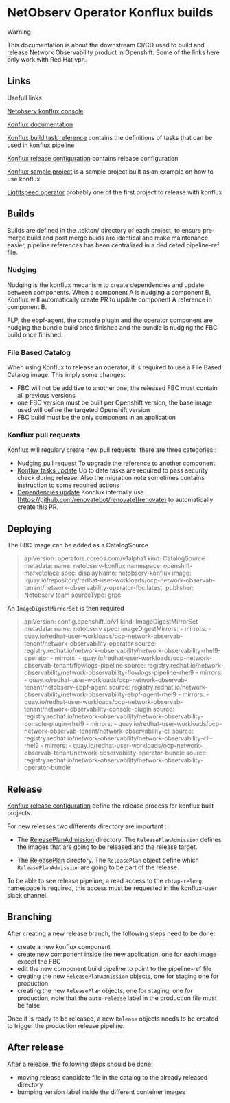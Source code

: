 # NetObserv Operator Konflux builds

> [!WARNING]
> This documentation is about the downstream CI/CD used to build and release Network Observability product in Openshift.
> Some of the links here only work with Red Hat vpn.

## Links

Usefull links

[Netobserv konflux console](https://console.redhat.com/application-pipeline/workspaces/ocp-network-observab/applications)

[Konflux documentation](https://gitlab.cee.redhat.com/konflux/docs/users)

[Konflux build task reference](https://github.com/konflux-ci/build-definitions/tree/main/task) contains the definitions of tasks that can be used in konflux pipeline

[Konflux release configuration](https://gitlab.cee.redhat.com/releng/konflux-release-data) contains release configuration

[Konflux sample project](https://github.com/konflux-ci/olm-operator-konflux-sample) is a sample project built as an example on how to use konflux

[Lightspeed operator](https://github.com/openshift/lightspeed-operator/blob/main/.tekton/fbc-v4-15-pull-request.yaml) probably one of the first project to release with konflux


## Builds

Builds are defined in the .tekton/ directory of each project, to ensure pre-merge build and post merge buids are identical and make maintenance easier, pipeline references has been centralized in a dediceted pipeline-ref file.

### Nudging

Nudging is the konflux mecanism to create dependencies and update between components. When a component A is nudging a component B, Konflux will automatically create PR to update component A reference in component B.

FLP, the ebpf-agent, the console plugin and the operator component are nudging the bundle build once finished and the bundle is nudging the FBC build once finished.

### File Based Catalog

When using Konflux to release an operator, it is required to use a File Based Catalog image. This imply some changes:
- FBC will not be additive to another one, the released FBC must contain all previous versions
- one FBC version must be built per Openshift version, the base image used will define the targeted Openshift version
- FBC build must be the only component in an application

### Konflux pull requests

Konflux will regulary create new pull requests, there are three categories :

- [Nudging pull request](https://github.com/netobserv/network-observability-operator/pull/969) To upgrade the reference to another component
- [Konflux tasks update](https://github.com/netobserv/network-observability-operator/pull/787) Up to date tasks are required to pass security check during release. Also the migration note sometimes contains instruction to some required actions
- [Dependencies update](https://github.com/netobserv/network-observability-operator/pull/962) Kondlux internally use [https://github.com/renovatebot/renovate](renovate) to automatically create this PR.

## Deploying

The FBC image can be added as a CatalogSource

> apiVersion: operators.coreos.com/v1alpha1
> kind: CatalogSource
> metadata:
>   name: netobserv-konflux
>   namespace: openshift-marketplace
> spec:
>   displayName: netobserv-konflux
>   image: 'quay.io/repository/redhat-user-workloads/ocp-network-observab-tenant/network-observability-operator-fbc:latest'
>   publisher: Netobserv team
>   sourceType: grpc

An `ImageDigestMirrorSet` is then required

> apiVersion: config.openshift.io/v1
> kind: ImageDigestMirrorSet
> metadata:
>   name: netobserv
> spec:
>   imageDigestMirrors:
>     - mirrors:
>       - quay.io/redhat-user-workloads/ocp-network-observab-tenant/network-observability-operator
>       source: registry.redhat.io/network-observability/network-observability-rhel9-operator
>     - mirrors:
>       - quay.io/redhat-user-workloads/ocp-network-observab-tenant/flowlogs-pipeline
>       source: registry.redhat.io/network-observability/network-observability-flowlogs-pipeline-rhel9
>     - mirrors:
>       - quay.io/redhat-user-workloads/ocp-network-observab-tenant/netobserv-ebpf-agent
>       source: registry.redhat.io/network-observability/network-observability-ebpf-agent-rhel9
>     - mirrors:
>       - quay.io/redhat-user-workloads/ocp-network-observab-tenant/network-observability-console-plugin
>       source: registry.redhat.io/network-observability/network-observability-console-plugin-rhel9
>     - mirrors:
>       - quay.io/redhat-user-workloads/ocp-network-observab-tenant/network-observability-cli
>       source: registry.redhat.io/network-observability/network-observability-cli-rhel9
>     - mirrors:
>       - quay.io/redhat-user-workloads/ocp-network-observab-tenant/network-observability-operator-bundle
>       source: registry.redhat.io/network-observability/network-observability-operator-bundle

## Release

[Konflux release configuration](https://gitlab.cee.redhat.com/releng/konflux-release-data) define the release process for konflux built projects.

For new releases two differents directory are important :
- The [ReleasePlanAdmission](https://gitlab.cee.redhat.com/releng/konflux-release-data/-/tree/main/config/stone-prd-rh01.pg1f.p1/product/ReleasePlanAdmission/ocp-network-observab) directory. The `ReleasePlanAdmission` defines the images that are going to be released and the release target.

- The [ReleasePlan](https://gitlab.cee.redhat.com/releng/konflux-release-data/-/tree/main/tenants-config/cluster/stone-prd-rh01/tenants/ocp-network-observab-tenant?ref_type=heads) directory. The `ReleasePlan` object define which `ReleasePlanAdmission` are going to be part of the release.

To be able to see release pipeline, a read access to the `rhtap-releng` namespace is required, this access must be requested in the konflux-user slack channel.

## Branching

After creating a new release branch, the following steps need to be done:
- create a new konflux component
- create new component inside the new application, one for each image except the FBC
- edit the new component build pipeline to point to the pipeline-ref file
- creating the new `ReleasePlanAdmission` objects, one for staging one for production
- creating the new `ReleasePlan` objects, one for staging, one for production, note that the `auto-release` label in the production file must be false

Once it is ready to be released, a new `Release` objects needs to be created to trigger the production release pipeline.

## After release

After a release, the following steps should be done:
- moving release candidate file in the catalog to the already released directory
- bumping version label inside the different conteiner images
